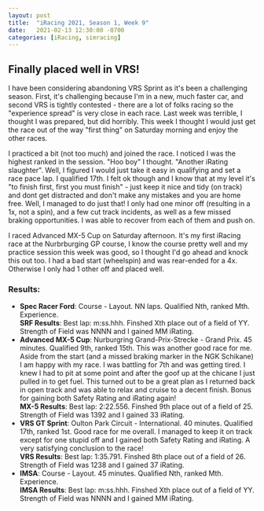 ```yaml
---
layout: post
title:  "iRacing 2021, Season 1, Week 9"
date:   2021-02-13 12:30:00 -0700
categories: [iRacing, simracing]
---
```

## Finally placed well in VRS!

I have been considering abandoning VRS Sprint as it's been a challenging season. First, it's challenging because I'm in a new, much faster car, and second VRS is tightly contested - there are a lot of folks racing so the "experience spread" is very close in each race. Last week was terrible, I thought I was prepared, but did horribly. This week I thought I would just get the race out of the way "first thing" on Saturday morning and enjoy the other races.

I practiced a bit (not too much) and joined the race. I noticed I was the highest ranked in the session. "Hoo boy" I thought. "Another iRating slaughter". Well, I figured I would just take it easy in qualifying and set a race pace lap. I qualified 17th. I felt ok though and I know that at my level it's "to finish first, first you must finish" - just keep it nice and tidy (on track) and dont get distracted and don't make any mistakes and you are home free. Well, I managed to do just that! I only had one minor off (resulting in a 1x, not a spin), and a few cut track incidents, as well as a few missed braking opportunities. I was able to recover from each of them and push on.

I raced Advanced MX-5 Cup on Saturday afternoon. It's my first iRacing race at the Nurbrburging GP course, I know the course pretty well and my practice session this week was good, so I thought I'd go ahead and knock this out too. I had a bad start (wheelspin) and was rear-ended for a 4x. Otherwise I only had 1 other off and placed well.

### Results:
* **Spec Racer Ford**: Course - Layout. NN laps. Qualified Nth, ranked Mth. Experience.  
**SRF Results**: Best lap: m:ss.hhh. Finshed Xth place out of a field of YY. Strength of Field was NNNN and I gained MM iRating.  
* **Advanced MX-5 Cup**: Nurburgring Grand-Prix-Strecke - Grand Prix. 45 minutes. Qualified 9th, ranked 15th. This was another good race for me. Aside from the start (and a missed braking marker in the NGK Schikane) I am happy with my race. I was battling for 7th and was getting tired. I knew I had to pit at some point and after the goof up at the chicane I just pulled in to get fuel. This turned out to be a great plan as I returned back in open track and was able to relax and cruise to a decent finish. Bonus for gaining both Safety Rating and iRating again!  
**MX-5 Results**: Best lap: 2:22.556. Finshed 9th place out of a field of 25. Strength of Field was 1392 and I gained 33 iRating.
* **VRS GT Sprint**: Oulton Park Circuit - International. 40 minutes. Qualified 17th, ranked 1st. Good race for me overall. I managed to keep it on track except for one stupid off and I gained both Safety Rating and iRating. A very satisfying conclusion to the race!  
**VRS Results**: Best lap: 1:35.791. Finshed 8th place out of a field of 26. Strength of Field was 1238 and I gained 37 iRating.
* **IMSA**: Course - Layout. 45 minutes. Qualified Nth, ranked Mth. Experience.  
**IMSA Results**: Best lap: m:ss.hhh. Finshed Xth place out of a field of YY. Strength of Field was NNNN and I gained MM iRating.
